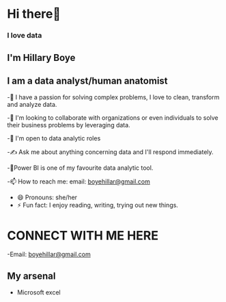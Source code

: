 # Hi there👋 

### I love data

## I'm Hillary Boye

## I am a data analyst/human anatomist

-🔭 I have a passion for solving complex problems, I love to clean, transform and analyze data.

-👭 I'm looking to collaborate with organizations or even individuals to solve their business problems by leveraging data.

-🤔 I'm open to data analytic roles

-✍️ Ask me about anything concerning data and I'll respond immediately. 

-🧰Power BI is one of my favourite data analytic tool.

-📫 How to reach me: email: boyehillar@gmail.com

- 😄 Pronouns: she/her
- ⚡ Fun fact: I enjoy reading, writing, trying out new things.

# CONNECT WITH ME HERE
-Email: boyehillar@gmail.com 

## My arsenal
- Microsoft excel

